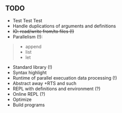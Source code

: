 TODO
----

- Test Test Test
- Handle duplications of arguments and definitions
- ~~IO: read/write from/to files (!)~~
- Parallelism (!):
>- append
>- list
>- let
- Standard library (!)
- Syntax highlight
- Runtime of parallel execuation data processing (!)
- Abstract away +RTS and such
- REPL with definitions and environment (?)
- Online REPL (?)
- Optimize
- Build programs
